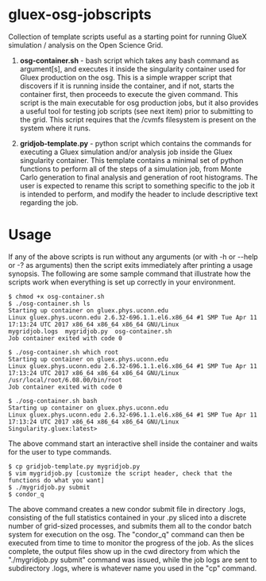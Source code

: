 # gluex-osg-jobscripts
Collection of template scripts useful as a starting point for running GlueX simulation / analysis on the Open Science Grid.

1. **osg-container.sh** - bash script which takes any bash command as argument[s], and executes it inside the singularity container used for Gluex production on the osg. This is a simple wrapper script that discovers if it is running inside the container, and if not, starts the container first, then proceeds to execute the given command. This script is the main executable for osg production jobs, but it also provides a useful tool for testing job scripts (see next item) prior to submitting to the grid. This script requires that the /cvmfs filesystem is present on the system where it runs.

2. **gridjob-template.py** - python script which contains the commands for executing a Gluex simulation and/or analysis job inside the Gluex singularity container. This template contains a minimal set of python functions to perform all of the steps of a simulation job, from Monte Carlo generation to final analysis and generation of root histograms. The user is expected to rename this script to something specific to the job it is intended to perform, and modify the header to include descriptive text regarding the job.

# Usage
If any of the above scripts is run without any arguments (or with -h or --help or -? as arguments) then the script exits immediately after printing a usage synopsis. The following are some sample command that illustrate how the scripts work when everything is set up correctly in your environment.

```
$ chmod +x osg-container.sh
$ ./osg-container.sh ls
Starting up container on gluex.phys.uconn.edu
Linux gluex.phys.uconn.edu 2.6.32-696.1.1.el6.x86_64 #1 SMP Tue Apr 11 17:13:24 UTC 2017 x86_64 x86_64 x86_64 GNU/Linux
mygridjob.logs  mygridjob.py  osg-container.sh
Job container exited with code 0
```

```
$ ./osg-container.sh which root
Starting up container on gluex.phys.uconn.edu
Linux gluex.phys.uconn.edu 2.6.32-696.1.1.el6.x86_64 #1 SMP Tue Apr 11 17:13:24 UTC 2017 x86_64 x86_64 x86_64 GNU/Linux
/usr/local/root/6.08.00/bin/root
Job container exited with code 0
```

```
$ ./osg-container.sh bash
Starting up container on gluex.phys.uconn.edu
Linux gluex.phys.uconn.edu 2.6.32-696.1.1.el6.x86_64 #1 SMP Tue Apr 11 17:13:24 UTC 2017 x86_64 x86_64 x86_64 GNU/Linux
Singularity.gluex:latest> 
```

The above command start an interactive shell inside the container and waits for the user to type commands.

```
$ cp gridjob-template.py mygridjob.py
$ vim mygridjob.py [customize the script header, check that the functions do what you want]
$ ./mygridjob.py submit
$ condor_q
```

The above command creates a new condor submit file in directory <mygridjob>.logs, consisting of the full statistics contained in your <mygridjob>.py sliced into a discrete number of grid-sized processes, and submits them all to the condor batch system for execution on the osg. The "condor_q" command can then be executed from time to time to monitor the progress of the job. As the slices complete, the output files show up in the cwd directory from which the "./mygridjob.py submit" command was issued, while the job logs are sent to subdirectory <mygridjob>.logs, where <mygridjob> is whatever name you used in the "cp" command.
